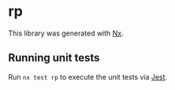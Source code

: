 # rp

This library was generated with [Nx](https://nx.dev).

## Running unit tests

Run `nx test rp` to execute the unit tests via [Jest](https://jestjs.io).
